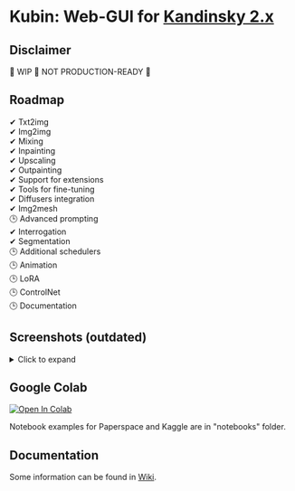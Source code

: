 
# Kubin: Web-GUI for [Kandinsky 2.x](https://github.com/ai-forever/Kandinsky-2/)

## Disclaimer

🚧 WIP 🚧 NOT PRODUCTION-READY 🚧 

## Roadmap

✔ Txt2img <br>
✔ Img2img <br>
✔ Mixing <br>
✔ Inpainting  <br>
✔ Upscaling <br>
✔ Outpainting <br>
✔ Support for extensions <br>
✔ Tools for fine-tuning <br>
✔ Diffusers integration <br>
✔ Img2mesh <br>
🕒 Advanced prompting <br>
✔ Interrogation <br>
✔ Segmentation <br>
🕒 Additional schedulers <br>
🕒 Animation <br>
🕒 LoRA <br>
🕒 ControlNet  <br>
🕒 Documentation <br>

## Screenshots (outdated)
<details> 
<summary>Click to expand</summary>

### txt2img tab
	
![img](/sshots/t2i.png)
	
### img2img tab
	
![img](/sshots/i2i.png)

### mixing tab
	
![img](/sshots/mix.png)

### inpainting tab
    
![img](/sshots/inpaint.png)

### outpainting tab
    
![img](/sshots/outpaint.png)

### upscaler extension tab
    
![img](/sshots/upscale.png)

### image segmentation extension tab
    
![img](/sshots/segmentation.png)

### mesh generator extension tab
    
![img](/sshots/mesh_model.png)

### interrogator extension tab
    
![img](/sshots/interrogate.png)

### image browser extension tab
    
![img](/sshots/image_browser.png)

### training extension tab (prior)
    
![img](/sshots/training-1.png)

### training extension tab (unclip)
    
![img](/sshots/training-2.png)

### training extension tab (dataset)
    
![img](/sshots/training-3.png)

### extensions tab
    
![img](/sshots/extensions.png)

### settings tab (checkpoints)
    
![img](/sshots/settings-1.png)

### settings tab (system)
    
![img](/sshots/settings-2.png)

</details>

## Google Colab

[![Open In Colab](https://colab.research.google.com/assets/colab-badge.svg)](https://colab.research.google.com/drive/1lx4lQS61hYb02BSoAoJUAVwPr7PhhkJt)
<br>

Notebook examples for Paperspace and Kaggle are in "notebooks" folder.

## Documentation

Some information can be found in [Wiki](https://github.com/seruva19/kubin/wiki/Docs).

